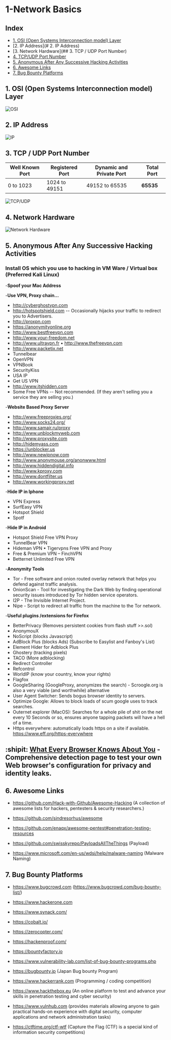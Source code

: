 # 1-Network Basics


## Index

- [1. OSI (Open Systems Interconnection model) Layer](#1.-OSI-(Open-Systems-Interconnection-model)-Layer)
- [2. IP Address](# 2. IP Address)
- [3. Network Hardware](## 3. TCP / UDP Port Number)
- [4. TCP/UDP Port Number](##4.-Network-Hardware)
- [5. Anonymous After Any Successive Hacking Activities](##-5.-Anonymous-After-Any-Successive-Hacking-Activities)
- [6. Awesome Links](#-6.-awesome-links)
- [7. Bug Bounty Platforms](##7.-bug-bounty-platforms)


## 1. OSI (Open Systems Interconnection model) Layer
![OSI](https://github.com/NayanDZ/1-Network-Basics/blob/master/1.png)

## 2. IP Address
![IP](https://github.com/NayanDZ/1-Network-Basics/blob/master/2.png)

## 3. TCP / UDP Port Number
Well Known Port | Registered Port | Dynamic and Private Port | Total Port
------------ | ------------- | ------------- | -------------
0 to 1023 | 1024 to 49151 | 49152 to 65535 | **65535**

![TCP/UDP](https://github.com/NayanDZ/1-Network-Basics/blob/master/3.png)

## 4. Network Hardware
![Network Hardware](https://github.com/NayanDZ/1-Network-Basics/blob/master/4.png)

## 5. Anonymous After Any Successive Hacking Activities
### Install OS which you use to hacking in VM Ware / Virtual box (Preferred Kali Linux)
 -**Spoof your Mac Address**
 
 -**Use VPN, Proxy chain...**
-	http://cyberghostvpn.com
- http://hotspotshield.com -- Occasionally hijacks your traffic to redirect you to Advertisers.
-	http://proxpn.com
-	https://anonymityonline.org
-	http://www.bestfreevpn.com
-	http://www.your-freedom.net
-	http://www.ultravpn.fr	•	http://www.thefreevpn.com
-	http://www.packetix.net
-	Tunnelbear
-	OpenVPN
-	VPNBook
-	SecurityKiss
-	USA IP
-	Get US VPN
-	http://www.itshidden.com
  - Some Free VPNs -- Not recommended. (If they aren't selling you a service they are selling you.)

-**Website Based Proxy Server**
-	http://www.freeproxies.org/
-	http://www.socks24.org/
-	http://www.samair.ru/proxy
-	http://www.unblockmyweb.com
-	http://www.proxysite.com
-	http://hidemyass.com
-	https://unblocker.us
-	http://www.newipnow.com
-	http://www.anonymouse.org/anonwww.html
-	http://www.hiddendigital.info
-	http://www.kproxy.com
-	http://www.dontfilter.us
-	http://www.workingproxy.net


-**Hide IP in Iphone**
-	VPN Express
-	SurfEasy VPN
-	Hotspot Shield
-	Spotf

-**Hide IP in Android**
-	Hotspot Shield Free VPN Proxy
-	TunnelBear VPN
-	Hideman VPN	•	Tigervpns Free VPN and Proxy
-	Free & Premium VPN – FinchVPN
-	Betternet Unlimited Free VPN

-**Anonymity Tools**
-	Tor - Free software and onion routed overlay network that helps you defend against traffic analysis.
-	OnionScan - Tool for investigating the Dark Web by finding operational security issues introduced by Tor hidden service operators.
-	I2P - The Invisible Internet Project.
-	Nipe - Script to redirect all traffic from the machine to the Tor network.

-**Useful plugins /extensions for Firefox**
-	BetterPrivacy (Removes persistent cookies from flash stuff >>.sol)
-	AnonymouX
-	NoScript (blocks Javascript)
-	AdBlock Plus (blocks Ads) (Subscribe to Easylist and Fanboy's List)
-	Element Hider for Adblock Plus
-	Ghostery (tracking pixels)
-	TACO (More adblocking)
-	Redirect Controller
-	Refcontrol
-	WorldIP (know your country, know your rights)
-	Flagfox
-	GoogleSharing (GoogleProxy, anonymizes the search) - Scroogle.org is also a very viable (and worthwhile) alternative
-	User Agent Switcher: Sends bogus browser identity to servers.
-	Optimize Google: Allows to block loads of scum google uses to track searches.
-	Outernet explorer (MacOS): Searches for a whole pile of shit on the net every 10 Seconds or so, ensures anyone tapping packets will have a hell of a time.
-	Https everywhere: automatically loads https on a site if available.
<https://www.eff.org/https-everywhere>


## :shipit: [What Every Browser Knows About You](https://webkay.robinlinus.com/) - Comprehensive detection page to test your own Web browser's configuration for privacy and identity leaks.

## 6. Awesome Links

- https://github.com/Hack-with-Github/Awesome-Hacking (A collection of awesome lists for hackers, pentesters & security researchers.)
- https://github.com/sindresorhus/awesome
- https://github.com/enaqx/awesome-pentest#penetration-testing-resources

- https://github.com/swisskyrepo/PayloadsAllTheThings (Payload)

- https://www.microsoft.com/en-us/wdsi/help/malware-naming (Malware Naming)

## 7. Bug Bounty Platforms

- https://www.bugcrowd.com (https://www.bugcrowd.com/bug-bounty-list/)
- https://www.hackerone.com 
- https://www.synack.com/
- https://cobalt.io/
- https://zerocopter.com/
- https://hackenproof.com/
- https://bountyfactory.io
- https://www.vulnerability-lab.com/list-of-bug-bounty-programs.php
- https://bugbounty.jp (Japan Bug bounty Program)

- https://www.hackerrank.com (Programming / coding competition)

- https://www.hackthebox.eu (An online platform to test and advance your skills in penetration testing and cyber security)
- https://www.vulnhub.com (provides materials allowing anyone to gain practical hands-on experience with digital security, computer applications and network administration tasks)

- https://ctftime.org/ctf-wtf (Capture the Flag (CTF) is a special kind of information security competitions)



